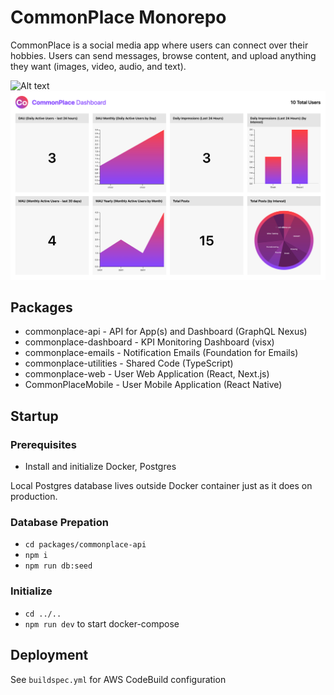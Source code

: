 # CommonPlace Monorepo

CommonPlace is a social media app where users can connect over their hobbies. Users can send messages, browse content, and upload anything they want (images, video, audio, and text).

![Alt text](./assets/web-app-mobile.jpg "Web App Mobile")
![Alt text](./assets/dashboard.png "KPI Dashboard")

## Packages

- commonplace-api - API for App(s) and Dashboard (GraphQL Nexus)
- commonplace-dashboard - KPI Monitoring Dashboard (visx)
- commonplace-emails - Notification Emails (Foundation for Emails)
- commonplace-utilities - Shared Code (TypeScript)
- commonplace-web - User Web Application (React, Next.js)
- CommonPlaceMobile - User Mobile Application (React Native)

## Startup

### Prerequisites

- Install and initialize Docker, Postgres

Local Postgres database lives outside Docker container just as it does on production.

### Database Prepation

- `cd packages/commonplace-api`
- `npm i`
- `npm run db:seed`

### Initialize

- `cd ../..`
- `npm run dev` to start docker-compose

## Deployment

See `buildspec.yml` for AWS CodeBuild configuration

